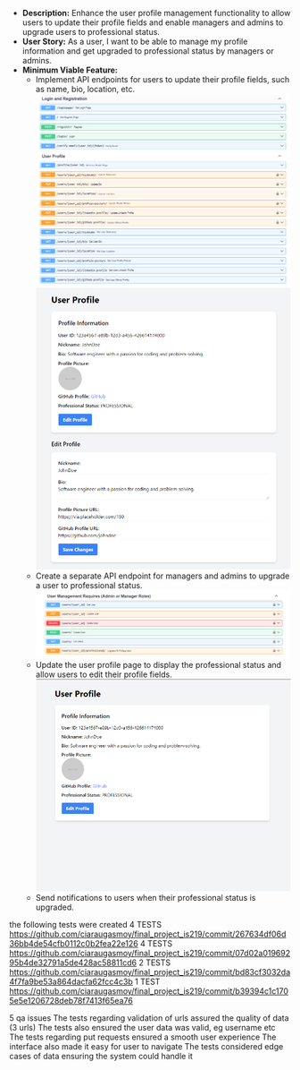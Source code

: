 

- **Description:** Enhance the user profile management functionality to allow users to update their profile fields and enable managers and admins to upgrade users to professional status.
- **User Story:** As a user, I want to be able to manage my profile information and get upgraded to professional status by managers or admins.
- **Minimum Viable Feature:**
  - Implement API endpoints for users to update their profile fields, such as name, bio, location, etc.
    ![APIENDPOINTS](apiroutes.PNG)
     ![APIENDPOINTS](userprofile2.PNG)
  - Create a separate API endpoint for managers and admins to upgrade a user to professional status.
    ![APIENDPOINTS](apiroutes2.PNG)
  - Update the user profile page to display the professional status and allow users to edit their profile fields.
    ![APIENDPOINTS](userprofile.PNG)
  - Send notifications to users when their professional status is upgraded.

the following tests were created
4 TESTS
https://github.com/ciaraugasmoy/final_project_is219/commit/267634df06d36bb4de54cfb0112c0b2fea22e126
4 TESTS
https://github.com/ciaraugasmoy/final_project_is219/commit/07d02a01969295b4de32791a5de428ac58811cd6
2 TESTS
https://github.com/ciaraugasmoy/final_project_is219/commit/bd83cf3032da4f7fa9be53a864dacfa62fcc4c3b
1 TEST
https://github.com/ciaraugasmoy/final_project_is219/commit/b39394c1c1705e5e1206728deb78f7413f65ea76

5 qa issues
The tests regarding validation of urls assured the quality of data (3 urls)
The tests also ensured the user data was valid, eg username etc
The tests regarding put requests ensured a smooth user experience
The interface also made it easy for user to navigate
The tests considered edge cases of data ensuring the system  could handle it
